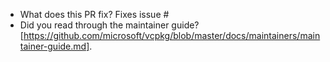 - What does this PR fix? Fixes issue #
- Did you read through the maintainer guide? [https://github.com/microsoft/vcpkg/blob/master/docs/maintainers/maintainer-guide.md].
